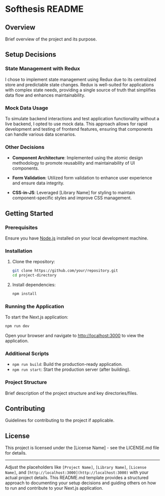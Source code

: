 

# Softhesis README

## Overview

Brief overview of the project and its purpose.

## Setup Decisions

### State Management with Redux

I chose to implement state management using Redux due to its centralized store and predictable state changes. Redux is well-suited for applications with complex state needs, providing a single source of truth that simplifies data flow and enhances maintainability.

### Mock Data Usage

To simulate backend interactions and test application functionality without a live backend, I opted to use mock data. This approach allows for rapid development and testing of frontend features, ensuring that components can handle various data scenarios.

### Other Decisions

- **Component Architecture**: Implemented using the atomic design methodology to promote reusability and maintainability of UI components.
  
- **Form Validation**: Utilized form validation to enhance user experience and ensure data integrity.
  
- **CSS-in-JS**: Leveraged [Library Name] for styling to maintain component-specific styles and improve CSS management.

## Getting Started

### Prerequisites

Ensure you have [Node.js](https://nodejs.org/) installed on your local development machine.

### Installation

1. Clone the repository:

   ```bash
   git clone https://github.com/your/repository.git
   cd project-directory
   ```

2. Install dependencies:

   ```bash
   npm install
   ```

### Running the Application

To start the Next.js application:

```bash
npm run dev
```

Open your browser and navigate to [http://localhost:3000](http://localhost:3000) to view the application.

### Additional Scripts

- `npm run build`: Build the production-ready application.
- `npm run start`: Start the production server (after building).

### Project Structure

Brief description of the project structure and key directories/files.

## Contributing

Guidelines for contributing to the project if applicable.

## License

This project is licensed under the [License Name] - see the LICENSE.md file for details.

---

Adjust the placeholders like `[Project Name]`, `[Library Name]`, `[License Name]`, and `[http://localhost:3000](http://localhost:3000)` with your actual project details. This README.md template provides a structured approach to documenting your setup decisions and guiding others on how to run and contribute to your Next.js application.